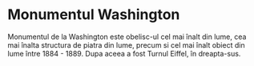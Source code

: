 # Monumentul Washington

Monumentul de la Washington este obelisc-ul cel mai înalt din lume, cea mai
înalta structura de piatra din lume, precum si cel mai înalt obiect din lume
între 1884 - 1889. Dupa aceea a fost Turnul Eiffel, în dreapta-sus.
